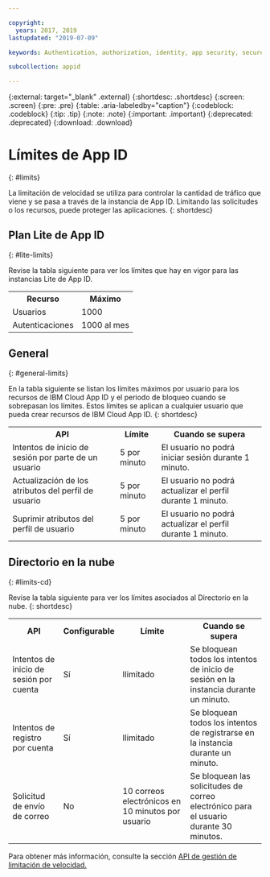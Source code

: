 ```yaml
---

copyright:
  years: 2017, 2019
lastupdated: "2019-07-09"

keywords: Authentication, authorization, identity, app security, secure, rates, cloud directory, rate limit, attempts

subcollection: appid

---
```


{:external: target="_blank" .external}
{:shortdesc: .shortdesc}
{:screen: .screen}
{:pre: .pre}
{:table: .aria-labeledby="caption"}
{:codeblock: .codeblock}
{:tip: .tip}
{:note: .note}
{:important: .important}
{:deprecated: .deprecated}
{:download: .download}


# Límites de App ID
{: #limits}

La limitación de velocidad se utiliza para controlar la cantidad de tráfico que viene y se pasa a través de la instancia de App ID. Limitando las solicitudes o los recursos, puede proteger las aplicaciones.
{: shortdesc}

## Plan Lite de App ID 
{: #lite-limits}

Revise la tabla siguiente para ver los límites que hay en vigor para las instancias Lite de App ID. 

<table>
    <tr>
        <th>Recurso</th>
        <th>Máximo</th>
    </tr>
    <tr>
        <td>Usuarios</td>
        <td>1000</td>
    </tr>
    <tr>
        <td>Autenticaciones</td>
        <td>1000 al mes</td>
    </tr>
</table>

## General
{: #general-limits}

En la tabla siguiente se listan los límites máximos por usuario para los recursos de IBM Cloud App ID y el periodo de bloqueo cuando se sobrepasan los límites. Estos límites se aplican a cualquier usuario que pueda crear recursos de IBM Cloud App ID.
{: shortdesc}

<table>
    <tr>
        <th>API</th>
        <th>Límite</th>
        <th>Cuando se supera</th>
    </tr>
    <tr>
        <td>Intentos de inicio de sesión por parte de un usuario</td>
        <td>5 por minuto</td>
        <td>El usuario no podrá iniciar sesión durante 1 minuto.</td>
    </tr>
    <tr>
        <td>Actualización de los atributos del perfil de usuario</td>
        <td>5 por minuto</td>
        <td>El usuario no podrá actualizar el perfil durante 1 minuto.</td>
    </tr>
        <td>Suprimir atributos del perfil de usuario</td>
        <td>5 por minuto</td>
        <td>El usuario no podrá actualizar el perfil durante 1 minuto.</td>
    </tr>
</table>



## Directorio en la nube
{: #limits-cd}

Revise la tabla siguiente para ver los límites asociados al Directorio en la nube.
{: shortdesc}

<table>
    <tr>
        <th>API</th>
        <th>Configurable</th>
        <th>Límite</th>
        <th>Cuando se supera</th>
    </tr>
    <tr>
        <td>Intentos de inicio de sesión por cuenta</td>
        <td>Sí</td>
        <td>Ilimitado</td>
        <td>Se bloquean todos los intentos de inicio de sesión en la instancia durante un minuto.</td>
    </tr>
    <tr>
        <td>Intentos de registro por cuenta</td>
        <td>Sí</td>
        <td>Ilimitado</td>
        <td>Se bloquean todos los intentos de registrarse en la instancia durante un minuto.</td>
    </tr>
    <tr>
        <td>Solicitud de envío de correo</td>
        <td>No</td>
        <td>10 correos electrónicos en 10 minutos por usuario</td>
        <td>Se bloquean las solicitudes de correo electrónico para el usuario durante 30 minutos.</td>
    </tr>
</table>

Para obtener más información, consulte la sección <a href="https://us-south.appid.cloud.ibm.com/swagger-ui/#/Management%20API%20-%20Config/mgmt.updateRateLimitConfig" target="_blank">API de gestión de limitación de velocidad.</a>
